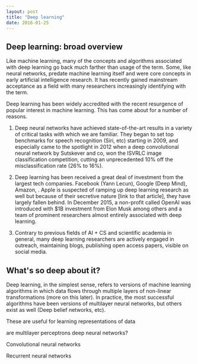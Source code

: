 ```yaml
---
layout: post
title: "Deep learning"
date: 2016-01-25
---
```



## Deep learning: broad overview

Like machine learning, many of the concepts and algorithms associated with deep learning go back much farther than usage of the term. Some, like neural networks, predate machine learning itself and were core concepts in early artificial intelligence research. It has recently gained mainstream acceptance as a field with many researchers increasingly identifying with the term. 

Deep learning has been widely accredited with the recent resurgence of popular interest in machine learning. This has come about for a number of reasons.

1) Deep neural networks have achieved state-of-the-art results in a variety of critical tasks with which we are familiar. They began to set top benchmarks for speech recognition (Siri, etc) starting in 2009, and especially came to the spotlight in 2012 when a deep convolutional neural network by Sutskever and co, won the ISVRLC image classification competition, cutting an unprecedented 10% off the misclassification rate (26% to 16%).

2) Deep learning has been received a great deal of investment from the largest tech companies. Facebook (Yann Lecun), Google (Deep Mind), Amazon, .  Apple is suspected of ramping up deep learning research as well but because of their secretive nature [link to that article], they have largely fallen behind. In December 2015, a non-profit called OpenAI was introduced with $1B investment from Elon Musk among others and a team of prominent researchers almost entirely associated with deep learning.

3) Contrary to previous fields of AI + CS and scientific academia in general, many deep learning researchers are actively engaged in outreach, maintaining blogs, publishing open access papers, visible on social media. 


## What's so deep about it?

Deep learning, in the simplest sense, refers to versions of machine learning algorithms in which data flows through multiple layers of non-linear transformations (more on this later). In practice, the most successful algorithms have been versions of multilayer neural networks, but others exist as well (Deep belief networks, etc). 

These are useful for learning representations of data

are multilayer perceptrons deep neural networks?


Convolutional neural networks


Recurrent neural networks

